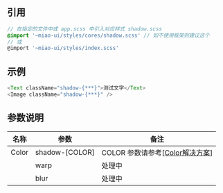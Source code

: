 ## 引用

```scss
// 在指定的文件中或 app.scss 中引入对应样式 shadow.scss
@import '~miao-ui/styles/cores/shadow.scss' // 如不使用框架则建议这个
// 或
@import '~miao-ui/styles/index.scss'
```

## 示例

```ts
<Text className="shadow-{***}">测试文字</Text>
<Image className="shadow-{***}" />
```

## 参数说明

| 名称|参数|备注|
| ---|---|---|
| Color|shadow-[COLOR]|COLOR 参数请参考[[Color解决方案](./docs/Color.md)]|
||warp|处理中|
||blur|处理中|

